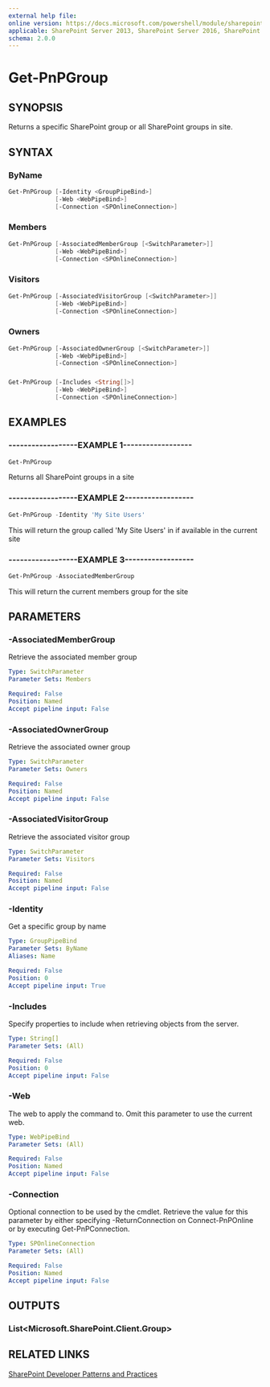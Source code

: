```yaml
---
external help file:
online version: https://docs.microsoft.com/powershell/module/sharepoint-pnp/get-pnpgroup
applicable: SharePoint Server 2013, SharePoint Server 2016, SharePoint Server 2019, SharePoint Online
schema: 2.0.0
---
```

# Get-PnPGroup

## SYNOPSIS
Returns a specific SharePoint group or all SharePoint groups in site.

## SYNTAX

### ByName
```powershell
Get-PnPGroup [-Identity <GroupPipeBind>]
             [-Web <WebPipeBind>]
             [-Connection <SPOnlineConnection>]
```

### Members
```powershell
Get-PnPGroup [-AssociatedMemberGroup [<SwitchParameter>]]
             [-Web <WebPipeBind>]
             [-Connection <SPOnlineConnection>]
```

### Visitors
```powershell
Get-PnPGroup [-AssociatedVisitorGroup [<SwitchParameter>]]
             [-Web <WebPipeBind>]
             [-Connection <SPOnlineConnection>]
```

### Owners
```powershell
Get-PnPGroup [-AssociatedOwnerGroup [<SwitchParameter>]]
             [-Web <WebPipeBind>]
             [-Connection <SPOnlineConnection>]
```

###
```powershell
Get-PnPGroup [-Includes <String[]>]
             [-Web <WebPipeBind>]
             [-Connection <SPOnlineConnection>]
```

## EXAMPLES

### ------------------EXAMPLE 1------------------
```powershell
Get-PnPGroup
```

Returns all SharePoint groups in a site

### ------------------EXAMPLE 2------------------
```powershell
Get-PnPGroup -Identity 'My Site Users'
```

This will return the group called 'My Site Users' in if available in the current site

### ------------------EXAMPLE 3------------------
```powershell
Get-PnPGroup -AssociatedMemberGroup
```

This will return the current members group for the site

## PARAMETERS

### -AssociatedMemberGroup
Retrieve the associated member group

```yaml
Type: SwitchParameter
Parameter Sets: Members

Required: False
Position: Named
Accept pipeline input: False
```

### -AssociatedOwnerGroup
Retrieve the associated owner group

```yaml
Type: SwitchParameter
Parameter Sets: Owners

Required: False
Position: Named
Accept pipeline input: False
```

### -AssociatedVisitorGroup
Retrieve the associated visitor group

```yaml
Type: SwitchParameter
Parameter Sets: Visitors

Required: False
Position: Named
Accept pipeline input: False
```

### -Identity
Get a specific group by name

```yaml
Type: GroupPipeBind
Parameter Sets: ByName
Aliases: Name

Required: False
Position: 0
Accept pipeline input: True
```

### -Includes
Specify properties to include when retrieving objects from the server.

```yaml
Type: String[]
Parameter Sets: (All)

Required: False
Position: 0
Accept pipeline input: False
```

### -Web
The web to apply the command to. Omit this parameter to use the current web.

```yaml
Type: WebPipeBind
Parameter Sets: (All)

Required: False
Position: Named
Accept pipeline input: False
```

### -Connection
Optional connection to be used by the cmdlet. Retrieve the value for this parameter by either specifying -ReturnConnection on Connect-PnPOnline or by executing Get-PnPConnection.

```yaml
Type: SPOnlineConnection
Parameter Sets: (All)

Required: False
Position: Named
Accept pipeline input: False
```

## OUTPUTS

### List<Microsoft.SharePoint.Client.Group>

## RELATED LINKS

[SharePoint Developer Patterns and Practices](https://aka.ms/sppnp)
